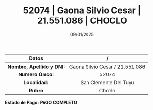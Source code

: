﻿---
title: 52074 | Gaona Silvio Cesar | 21.551.086 | CHOCLO
date: 09/01/2025
draft: false
tags: ['san-clemente-del-tuyu', 'titular', 'choclo']
---

|          **Datos**          |  /  |
|:---------------------------:|:---:|
| **Nombre, Apellido y DNI:** | Gaona Silvio Cesar / 21.551.086 |
|      **Numero Único:**      | 52074 |
|        **Localidad:**       | San Clemente Del Tuyu |
|          **Rubro**          | Choclo |

**Estado de Pago:** **PAGO COMPLETO**
